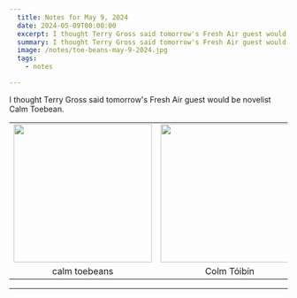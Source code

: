 ```yaml
---
  title: Notes for May 9, 2024
  date: 2024-05-09T00:00:00
  excerpt: I thought Terry Gross said tomorrow's Fresh Air guest would be novelist Calm Toebean.
  summary: I thought Terry Gross said tomorrow's Fresh Air guest would be novelist Calm Toebean.
  image: /notes/toe-beans-may-9-2024.jpg
  tags:
    - notes

---
```


I thought Terry Gross said tomorrow's Fresh Air guest would be novelist Calm Toebean.

<table>
  <tr>
    <td style="width:250px; text-align: center;">
      <img src="/static/img/notes/toe-beans-may-9-2024.jpg" style="width: 250px;">
    </td>
    <td style="width:250px; text-align: center;">
      <img src="/static/img/notes/colm-toibin-crop-may-9-2024.jpg" style="width: 250px;">
    </td>
  </tr>
    <tr>
    <td style="width:250px; text-align: center;">
      calm toebeans
    </td>
    <td style="width:250px; text-align: center;">
      Colm Tóibín
    </td>
  </tr>
</table>

-----
  